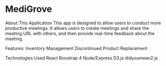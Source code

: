 # MediGrove


About This Application
This app is designed to allow users to conduct more productive meetings. It allows users to create meetings and share the meeting URL with others, and then provide real-time feedback about the meeting.

Features:
Inventory Management
Discontinued Product Replacement

Technologies Used
React
Boostrap 4
Node/Express
D3.js
didyoumean2.js



